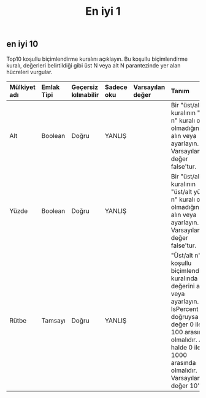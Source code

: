 ﻿---
title: En iyi 1
second_title: Aspose.Cells Cloud Documen
type: docs
url: /tr/specification/model/top10/
description: "Aspose.Cells Bulut modeli spesifikasyonu: Top10. Açma, oluşturma, düzenleme, bölme, birleştirme, karşılaştırma ve dönüştürme gibi özelliklerle Excel ve diğer elektronik tablo belgelerini zahmetsizce yönetin"
weight: 50
---
## **en iyi 10**

Top10 koşullu biçimlendirme kuralını açıklayın. Bu koşullu biçimlendirme kuralı, değerleri belirtildiği gibi üst N veya alt N parantezinde yer alan hücreleri vurgular.

| Mülkiyet adı| Emlak Tipi| Geçersiz kılınabilir| Sadece oku| Varsayılan değer| Tanım|
|:- |:- |:- |:- |:- |:- |
| Alt| Boolean| Doğru| YANLIŞ|| Bir "üst/alt n" kuralının "alt n" kuralı olup olmadığını alın veya ayarlayın. Varsayılan değer false'tur.|
| Yüzde| Boolean| Doğru| YANLIŞ|| Bir "üst/alt n" kuralının "üst/alt yüzde n" kuralı olup olmadığını alın veya ayarlayın. Varsayılan değer false'tur.|
| Rütbe| Tamsayı| Doğru| YANLIŞ|| "Üst/alt n" koşullu biçimlendirme kuralında "n" değerini alın veya ayarlayın. IsPercent doğruysa değer 0 ile 100 arasında olmalıdır. Aksi halde 0 ile 1000 arasında olmalıdır. Varsayılan değer 10'dur.|

